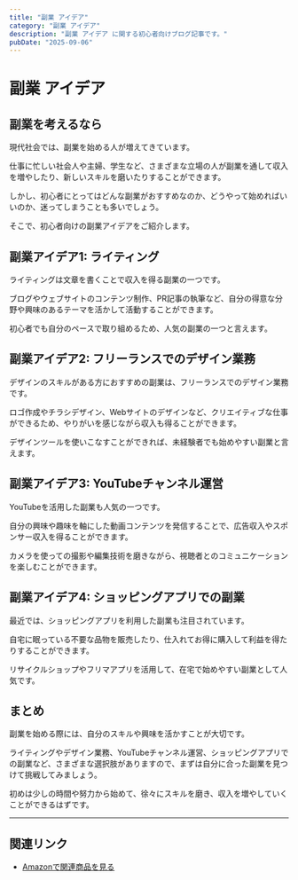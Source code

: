 ```yaml
---
title: "副業 アイデア"
category: "副業 アイデア"
description: "副業 アイデア に関する初心者向けブログ記事です。"
pubDate: "2025-09-06"
---
```


# 副業 アイデア

## 副業を考えるなら

現代社会では、副業を始める人が増えてきています。

仕事に忙しい社会人や主婦、学生など、さまざまな立場の人が副業を通して収入を増やしたり、新しいスキルを磨いたりすることができます。

しかし、初心者にとってはどんな副業がおすすめなのか、どうやって始めればいいのか、迷ってしまうことも多いでしょう。

そこで、初心者向けの副業アイデアをご紹介します。



## 副業アイデア1: ライティング

ライティングは文章を書くことで収入を得る副業の一つです。

ブログやウェブサイトのコンテンツ制作、PR記事の執筆など、自分の得意な分野や興味のあるテーマを活かして活動することができます。

初心者でも自分のペースで取り組めるため、人気の副業の一つと言えます。



## 副業アイデア2: フリーランスでのデザイン業務

デザインのスキルがある方におすすめの副業は、フリーランスでのデザイン業務です。

ロゴ作成やチラシデザイン、Webサイトのデザインなど、クリエイティブな仕事ができるため、やりがいを感じながら収入も得ることができます。

デザインツールを使いこなすことができれば、未経験者でも始めやすい副業と言えます。



## 副業アイデア3: YouTubeチャンネル運営

YouTubeを活用した副業も人気の一つです。

自分の興味や趣味を軸にした動画コンテンツを発信することで、広告収入やスポンサー収入を得ることができます。

カメラを使っての撮影や編集技術を磨きながら、視聴者とのコミュニケーションを楽しむことができます。



## 副業アイデア4: ショッピングアプリでの副業

最近では、ショッピングアプリを利用した副業も注目されています。

自宅に眠っている不要な品物を販売したり、仕入れてお得に購入して利益を得たりすることができます。

リサイクルショップやフリマアプリを活用して、在宅で始めやすい副業として人気です。



## まとめ

副業を始める際には、自分のスキルや興味を活かすことが大切です。

ライティングやデザイン業務、YouTubeチャンネル運営、ショッピングアプリでの副業など、さまざまな選択肢がありますので、まずは自分に合った副業を見つけて挑戦してみましょう。

初めは少しの時間や努力から始めて、徐々にスキルを磨き、収入を増やしていくことができるはずです。



---

## 関連リンク

- [Amazonで関連商品を見る](https://www.amazon.co.jp/s?k=%E5%89%AF%E6%A5%AD+%E3%82%A2%E3%82%A4%E3%83%87%E3%82%A2&tag=autowritehubai-22)
